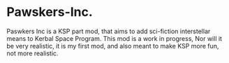 # Pawskers-Inc.
Paswkers Inc is a KSP part mod, that aims to add sci-fiction interstellar means to Kerbal Space Program.
This mod is a work in progress, Nor will it be very realistic, it is my first mod, and also meant to make KSP more fun, not more realistic.
